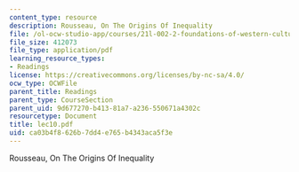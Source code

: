 ```yaml
---
content_type: resource
description: Rousseau, On The Origins Of Inequality
file: /ol-ocw-studio-app/courses/21l-002-2-foundations-of-western-culture-ii-renaissance-to-modernity-spring-2003/ca03b4f8626b7dd4e765b4343aca5f3e_lec10.pdf
file_size: 412073
file_type: application/pdf
learning_resource_types:
- Readings
license: https://creativecommons.org/licenses/by-nc-sa/4.0/
ocw_type: OCWFile
parent_title: Readings
parent_type: CourseSection
parent_uid: 9d677270-b413-81a7-a236-550671a4302c
resourcetype: Document
title: lec10.pdf
uid: ca03b4f8-626b-7dd4-e765-b4343aca5f3e
---
```

Rousseau, On The Origins Of Inequality